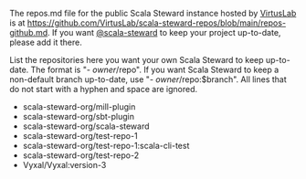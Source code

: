 The repos.md file for the public Scala Steward instance hosted by [VirtusLab](https://www.virtuslab.com/) is at <https://github.com/VirtusLab/scala-steward-repos/blob/main/repos-github.md>.
If you want [@scala-steward](https://github.com/scala-steward) to keep your project up-to-date, please add it there.

List the repositories here you want your own Scala Steward to keep up-to-date.
The format is "- $owner/$repo".
If you want Scala Steward to keep a non-default branch up-to-date, use "- $owner/$repo:$branch".
All lines that do not start with a hyphen and space are ignored.

- scala-steward-org/mill-plugin
- scala-steward-org/sbt-plugin
- scala-steward-org/scala-steward
- scala-steward-org/test-repo-1
- scala-steward-org/test-repo-1:scala-cli-test
- scala-steward-org/test-repo-2
- Vyxal/Vyxal:version-3
